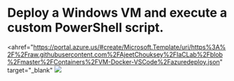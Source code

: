 
# Deploy a Windows VM and execute a custom PowerShell script.




<ahref="https://portal.azure.us/#create/Microsoft.Template/uri/https%3A%2F%2Fraw.githubusercontent.com%2FAjeetChouksey%2FIaCLab%2Fblob%2Fmaster%2FContainers%2FVM-Docker-VSCode%2Fazuredeploy.json" target="_blank"
    <img src="http://azuredeploy.net/deploybutton.png"/>
</a>

